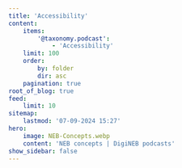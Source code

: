 ```yaml
---
title: 'Accessibility'
content:
    items:
        '@taxonomy.podcast':
            - 'Accessibility'
    limit: 100
    order:
        by: folder
        dir: asc
    pagination: true
root_of_blog: true
feed:
    limit: 10
sitemap:
    lastmod: '07-09-2024 15:27'
hero:
    image: NEB-Concepts.webp
    content: 'NEB concepts | DigiNEB podcasts'
show_sidebar: false
---
```


